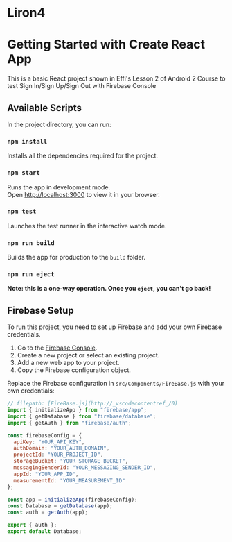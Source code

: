 # Liron4

# Getting Started with Create React App

This is a basic React project shown in Effi's Lesson 2 of Android 2 Course to test Sign In/Sign Up/Sign Out with Firebase Console

## Available Scripts

In the project directory, you can run:

### `npm install`

Installs all the dependencies required for the project.

### `npm start`

Runs the app in development mode.\
Open [http://localhost:3000](http://localhost:3000) to view it in your browser.

### `npm test`

Launches the test runner in the interactive watch mode.

### `npm run build`

Builds the app for production to the `build` folder.

### `npm run eject`

**Note: this is a one-way operation. Once you `eject`, you can't go back!**

## Firebase Setup

To run this project, you need to set up Firebase and add your own Firebase credentials.

1. Go to the [Firebase Console](https://console.firebase.google.com/).
2. Create a new project or select an existing project.
3. Add a new web app to your project.
4. Copy the Firebase configuration object.

Replace the Firebase configuration in `src/Components/FireBase.js` with your own credentials:

```javascript
// filepath: [FireBase.js](http://_vscodecontentref_/0)
import { initializeApp } from "firebase/app";
import { getDatabase } from "firebase/database";
import { getAuth } from "firebase/auth";

const firebaseConfig = {
  apiKey: "YOUR_API_KEY",
  authDomain: "YOUR_AUTH_DOMAIN",
  projectId: "YOUR_PROJECT_ID",
  storageBucket: "YOUR_STORAGE_BUCKET",
  messagingSenderId: "YOUR_MESSAGING_SENDER_ID",
  appId: "YOUR_APP_ID",
  measurementId: "YOUR_MEASUREMENT_ID"
};

const app = initializeApp(firebaseConfig);
const Database = getDatabase(app);
const auth = getAuth(app);

export { auth };
export default Database;